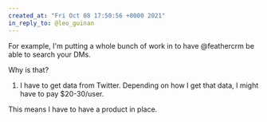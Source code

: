 ```yaml
---
created_at: "Fri Oct 08 17:50:56 +0000 2021"
in_reply_to: @leo_guinan
---
```


For example, I'm putting a whole bunch of work in to have @feathercrm be able to search your DMs. 

Why is that?

1. I have to get data from Twitter. Depending on how I get that data, I might have to pay $20-30/user.

This means I have to have a product in place.